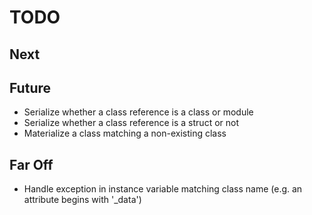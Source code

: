 # TODO

## Next

## Future

- Serialize whether a class reference is a class or module
- Serialize whether a class reference is a struct or not
- Materialize a class matching a non-existing class

## Far Off
    
- Handle exception in instance variable matching class name (e.g. an attribute begins with '_data')
